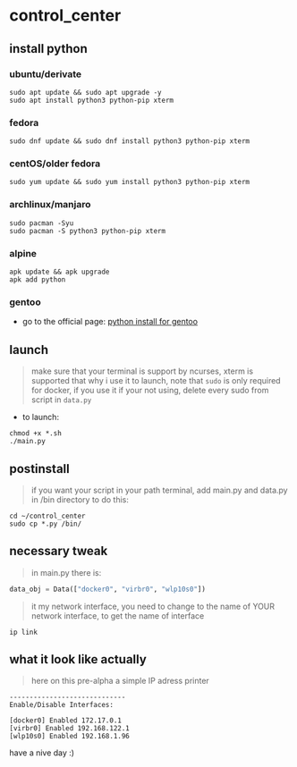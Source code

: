 # control_center

## install python

### ubuntu/derivate

```fish
sudo apt update && sudo apt upgrade -y
sudo apt install python3 python-pip xterm
```
### fedora

```fish
sudo dnf update && sudo dnf install python3 python-pip xterm
```

### centOS/older fedora

```fish
sudo yum update && sudo yum install python3 python-pip xterm
```

### archlinux/manjaro

```fish
sudo pacman -Syu
sudo pacman -S python3 python-pip xterm
```

### alpine

```fish
apk update && apk upgrade
apk add python
```

### gentoo
- go to the official page: [python install for gentoo](https://wiki.gentoo.org/wiki/Python)

## launch
> make sure that your terminal is support by ncurses, xterm is supported that why i use it
to launch, note that `sudo` is only required for docker, if you use it
if your not using, delete every sudo from script in `data.py`

- to launch:
```fish
chmod +x *.sh
./main.py
```

## postinstall
> if you want your script in your path terminal, add main.py and data.py in /bin directory
to do this:
```fish
cd ~/control_center
sudo cp *.py /bin/
```

## necessary tweak
> in main.py there is:
 
```python
data_obj = Data(["docker0", "virbr0", "wlp10s0"])
```

> it my network interface, you need to change to the name of YOUR network interface, to get the name of interface
```fish
ip link
```

## what it look like actually
> here on this pre-alpha a simple IP adress printer
```
-----------------------------
Enable/Disable Interfaces:                                                                                                                                                                                      
                                                                                                                                                                                                                
[docker0] Enabled 172.17.0.1                                                                                                                                                                                    
[virbr0] Enabled 192.168.122.1                                                                                                                                                                                  
[wlp10s0] Enabled 192.168.1.96    
```
have a nive day :)
